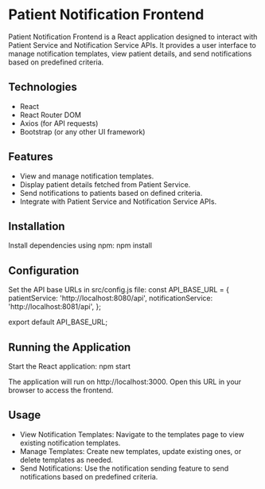 # Patient Notification Frontend

Patient Notification Frontend is a React application designed to interact with Patient Service and Notification Service APIs. It provides a user interface to manage notification templates, view patient details, and send notifications based on predefined criteria.

## Technologies

- React
- React Router DOM
- Axios (for API requests)
- Bootstrap (or any other UI framework)

## Features

- View and manage notification templates.
- Display patient details fetched from Patient Service.
- Send notifications to patients based on defined criteria.
- Integrate with Patient Service and Notification Service APIs.

## Installation

Install dependencies using npm:
npm install

## Configuration

Set the API base URLs in src/config.js file:
const API_BASE_URL = {
  patientService: 'http://localhost:8080/api',
  notificationService: 'http://localhost:8081/api',
};

export default API_BASE_URL;

## Running the Application

Start the React application:
npm start

The application will run on http://localhost:3000. Open this URL in your browser to access the frontend.

## Usage

- View Notification Templates: Navigate to the templates page to view existing notification templates.
- Manage Templates: Create new templates, update existing ones, or delete templates as needed.
- Send Notifications: Use the notification sending feature to send notifications based on predefined criteria.






